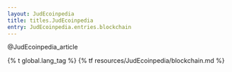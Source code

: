```yaml
---
layout: JudEcoinpedia
title: titles.JudEcoinpedia
entry: JudEcoinpedia.entries.blockchain
---
```


@JudEcoinpedia_article

{% t global.lang_tag %}
{% tf resources/JudEcoinpedia/blockchain.md %}

